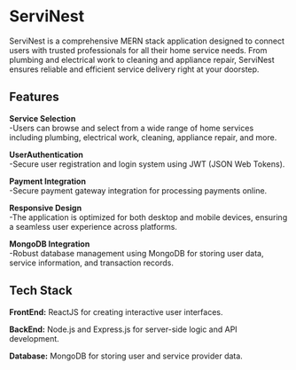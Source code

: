 
# ServiNest

ServiNest is a comprehensive MERN stack application designed to connect users with trusted professionals for all their home service needs. From plumbing and electrical work to cleaning and appliance repair, ServiNest ensures reliable and efficient service delivery right at your doorstep.


## Features

**Service Selection** \
-Users can browse and select from a wide range of home services including plumbing, electrical work, cleaning, appliance repair, and more.

**UserAuthentication** \
-Secure user registration and login system using JWT (JSON Web Tokens).

**Payment Integration** \
-Secure payment gateway integration for processing payments online.

**Responsive Design** \
-The application is optimized for both desktop and mobile devices, ensuring a seamless user experience across platforms.

**MongoDB Integration** \
-Robust database management using MongoDB for storing user data, service information, and transaction records.





## Tech Stack

**FrontEnd:** ReactJS for creating interactive user interfaces.

**BackEnd:** Node.js and Express.js for server-side logic and API development.

**Database:** MongoDB for storing user and service provider data.

